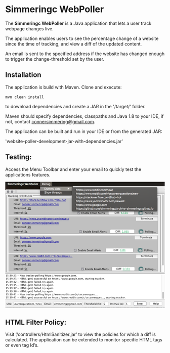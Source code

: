 # Simmeringc WebPoller

The **Simmeringc WebPoller** is a Java application that lets a user track webpage changes live.

The application enables users to see the percentage change of a website since the time of tracking, and view a diff of the updated content.

An email is sent to the specified address if the website has changed enough to trigger the change-threshold set by the user.

## Installation

The application is build with Maven. Clone and execute:

```
mvn clean install
```

to download dependencies and create a JAR in the '/target/' folder.

Maven should specify dependencies, classpaths and Java 1.8 to your IDE, if not, contact connersimmering@gmail.com.

The application can be built and run in your IDE or from the generated JAR:

'website-poller-development-jar-with-dependencies.jar'

## Testing:

Access the Menu Toolbar and enter your email to quickly test the applications features.

![debug menu](src/main/resources/images/debugMenu.png)

## HTML Filter Policy:

Visit ‘/controllers/HtmlSanitizer.jar’ to view the policies for which a diff is calculated. The application can be extended to monitor specific HTML tags or even tag Id’s.